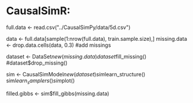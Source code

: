 # CausalSimR: 

  full.data <- read.csv("../CausalSimPy/data/5d.csv")

  data <- full.data[sample(1:nrow(full.data), train.sample.size),]
  missing.data <- drop.data.cells(data, 0.3) #add missings

  dataset <- DataSet$new(missing.data)
  dataset$fill_missing()
  #dataset$drop_missing()

  sim <- CausalSimModel$new(dataset)
  sim$learn_structure()
  sim$learn_samplers()
  sim$plot()

  filled.gibbs <- sim$fill_gibbs(missing.data)
